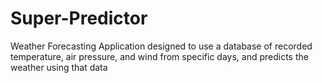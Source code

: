 # Super-Predictor
Weather Forecasting Application designed to use a database of recorded temperature, air pressure, and wind from specific days, and predicts the weather using that data
